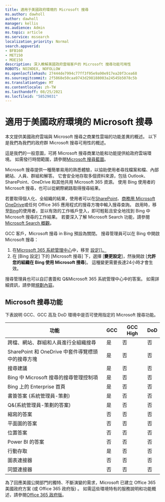 ```yaml
---
title: 適用于美國政府環境的 Microsoft 搜尋
ms.author: dawholl
author: dawholl
manager: kellis
ms.audience: Admin
ms.topic: article
ms.service: mssearch
localization_priority: Normal
search.appverid:
- BFB160
- MET150
- MOE150
description: 深入瞭解美國政府雲端客戶的 Microsoft 搜尋功能可用性
ROBOTS: NOINDEX, NOFOLLOW
ms.openlocfilehash: 27444de7994c77ff3f95e9a90e917ea20f3cea68
ms.sourcegitcommit: 2f5868e50caa9743d298188003a24545b5078c5b
ms.translationtype: MT
ms.contentlocale: zh-TW
ms.lasthandoff: 08/25/2021
ms.locfileid: "58529031"
---
```

# <a name="microsoft-search-for-us-government-environments"></a>適用于美國政府環境的 Microsoft 搜尋

本文提供美國政府雲端與 Microsoft 搜尋之商業性雲端的功能差異的概述。 以下是我們為我們的政府群 Microsoft 搜尋可用性的概述。

這是我們的一般意圖，可將 Microsoft 搜尋商業功能和功能提供給政府雲端環境。 如需發行時間範圍，請參閱[Microsoft 搜尋藍圖](https://www.microsoft.com/microsoft-365/roadmap?filters=Microsoft%20Search)。

Microsoft 搜尋提供一種簡單易用的熟悉體驗，以協助使用者尋找檔案和檔、內部網站、人員、群組和解答。 它會安全地存取多個資料來源，包括 Outlook、SharePoint、OneDrive 和其他共用 Microsoft 365 資源。 使用 Bing 使用者的 Microsoft 搜尋，也可以從網際網路取得搜尋結果。

若要取得個人化、全組織的結果，使用者可以在[SharePoint](http://sharepoint.com/)、[商務用 Microsoft OneDrive](https://onedrive.live.com/about/business/)或任何 Office 365 應用程式的搜尋方塊中輸入搜尋查詢。 啟用時，移至[Bing](https://bing.com)的使用者，並以有效的工作帳戶登入，即可輕鬆且安全地找到 Bing 中 Microsoft 搜尋的工作結果。 若要深入了解 Microsoft Search 功能，請參閱 [Microsoft Search 概觀](/microsoftsearch/overview-microsoft-search)。

GCC 客戶，Microsoft 搜尋 in Bing 預設為關閉。 搜尋管理員可以在 Bing 中開啟 Microsoft 搜尋：

1. 在[Microsoft 365 系統管理中心](https://admin.microsoft.com/)中，移至 [設定[]。](https://admin.microsoft.com/Adminportal/Home#/MicrosoftSearch/configurations)
1. 在 [Bing 設定] 下的 [Microsoft 搜尋] 下，選擇 [**變更設定**]，然後開啟 [**允許您的組織在 Bing 使用 Microsoft 搜尋**]。
這種變更需要長達24小時才會生效。

搜尋管理員也可以自訂書簽和 Q&Microsoft 365 系統管理中心中的答案。 如需詳細資訊，請參閱[規劃內容](/microsoftsearch/plan-your-content)。

## <a name="microsoft-search-features"></a>Microsoft 搜尋功能

下表說明 GCC、GCC 高及 DoD 環境中是否可使用指定的 Microsoft 搜尋功能。 

| 功能 | GCC | GCC High | DoD  |
| --------- | --------- | --------- | ---------- |
| 跨檔、網站、群組和人員進行全組織搜尋 | 是 | 否 | 否  |
| SharePoint 和 OneDrive 中套件導覽標頭中的搜尋方塊   | 是 | 否 | 否  |
| 搜尋建議 | 是 | 否 | 否  |
| Bing 中 Microsoft 搜尋的搜尋管理控制項 | 是 | 否 | 否  |
| Bing 上的 Enterprise 首頁 | 是 | 否 | 否  |
| 書簽答案 (系統管理員-策劃)  | 是 | 否 | 否  |
| Q&(系統管理員-策劃的答案)  | 是 | 否 | 否  |
| 縮寫的答案 | 否 | 否 | 否  |
| 平面圖的答案 | 否 | 否 | 否  |
| 位置答案 | 否 | 否 | 否  |
| Power BI 的答案 | 否 | 否 | 否  |
| 行動存取 | 是 | 否 | 否  |
| 圖表連接器 | 否 | 否 | 否  |
| 同盟連接器 | 否 | 否 | 否  |

為了回應美國公開部門的獨特、不斷演變的需求，Microsoft 已建立 Office 365 美國政府方案 (或 Office 365 政府版) 。 如需這些環境特有的服務說明和功能概述，請參閱[Office 365 政府版](/office365/servicedescriptions/office-365-platform-service-description/office-365-us-government/office-365-us-government)。
